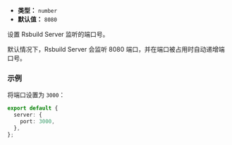 - **类型：** `number`
- **默认值：** `8080`

设置 Rsbuild Server 监听的端口号。

默认情况下，Rsbuild Server 会监听 8080 端口，并在端口被占用时自动递增端口号。

### 示例

将端口设置为 `3000`：

```ts
export default {
  server: {
    port: 3000,
  },
};
```
